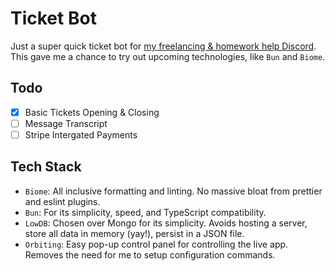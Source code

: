 # Ticket Bot

Just a super quick ticket bot for [my freelancing & homework help Discord](https://discord.gg/SSwhHH3GUr). This gave me a chance to try out upcoming technologies, like `Bun` and `Biome`.

## Todo

- [x] Basic Tickets Opening & Closing
- [ ] Message Transcript
- [ ] Stripe Intergated Payments

## Tech Stack

- `Biome`: All inclusive formatting and linting. No massive bloat from prettier and eslint plugins.
- `Bun`: For its simplicity, speed, and TypeScript compatibility.
- `LowDB`: Chosen over Mongo for its simplicity. Avoids hosting a server, store all data in memory (yay!), persist in a JSON file.
- `Orbiting`: Easy pop-up control panel for controlling the live app. Removes the need for me to setup configuration commands.
